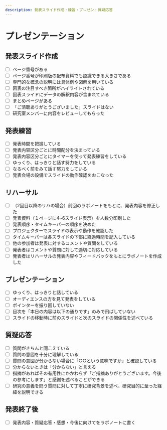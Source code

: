 ```yaml
---
description: 発表スライド作成・練習・プレゼン・質疑応答
---
```


# プレゼンテーション

## 発表スライド作成

* [ ] ページ番号がある
* [ ] ページ番号が印刷版の配布資料でも認識できる大きさである
* [ ] 専門的な概念の説明には具体例や図解を用いている
* [ ] 図表の注目すべき箇所がハイライトされている
* [ ] 図表スライドにデータの解釈内容が含まれている
* [ ] まとめページがある
* [ ] 「ご清聴ありがとうございました」スライドはない
* [ ] 研究室メンバーに内容をレビューしてもらった

## 発表練習

* [ ] 発表時間を把握している
* [ ] 発表内容区分ごとに時間配分を決まっている
* [ ] 発表内容区分ごとにタイマーを使って発表練習をしている
* [ ] ゆっくり、はっきりと話す努力をしている
* [ ] なるべく前をみて話す努力をしている
* [ ] 発表会場の設備でスライドの動作確認をおこなった

## リハーサル

* [ ] （2回目以降のリハの場合）前回のラボノートをもとに、発表内容を修正した
* [ ] 発表資料（１ページに4~6スライド表示）を人数分印刷した
* [ ] 発表順序・タイムキーパーの順序を決めた
* [ ] プロジェクターでスライドの表示や動作を確認した
* [ ] タイムキーパーは各スライドの下部に経過時間を記入している
* [ ] 他の参加者は発表に対するコメントや質問をしている
* [ ] 発表者はコメントや質問に対して適切に対応している
* [ ] 発表者はリハーサルの発表内容やフィードバックをもとにラボノートを作成した

## プレゼンテーション

* [ ] ゆっくり、はっきりと話している
* [ ] オーディエンスの方を見て発表をしている
* [ ] ポインターを振り回していない
* [ ] 目次を「本日の内容は以下の通りです」のみで飛ばしていない
* [ ] スライドの移動時に前のスライドと次のスライドの関係性を述べている

## 質疑応答

* [ ] 質問がきちんと聞こえている
* [ ] 質問の意図を十分に理解している
* [ ] 質問の意図が分からない場合に「○○という意味ですか」と確認している
* [ ] 分からないときは「分からない」と言える
* [ ] 指摘があればその有用性にかかわらず「ご指摘ありがとうございます。今後の参考にします」と感謝を述べることができる
* [ ] 研究の意義を問う質問に対して丁寧に研究背景を述べ、研究目的に至った経緯を説明できる

## 発表終了後

* [ ] 発表内容・質疑応答・感想・今後に向けてをラボノートに書く

